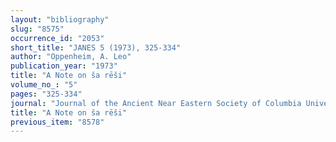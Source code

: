 ```yaml
---
layout: "bibliography"
slug: "8575"
occurrence_id: "2053"
short_title: "JANES 5 (1973), 325-334"
author: "Oppenheim, A. Leo"
publication_year: "1973"
title: "A Note on ša rēši"
volume_no_: "5"
pages: "325-334"
journal: "Journal of the Ancient Near Eastern Society of Columbia University"
title: "A Note on ša rēši"
previous_item: "8578"
---
```

